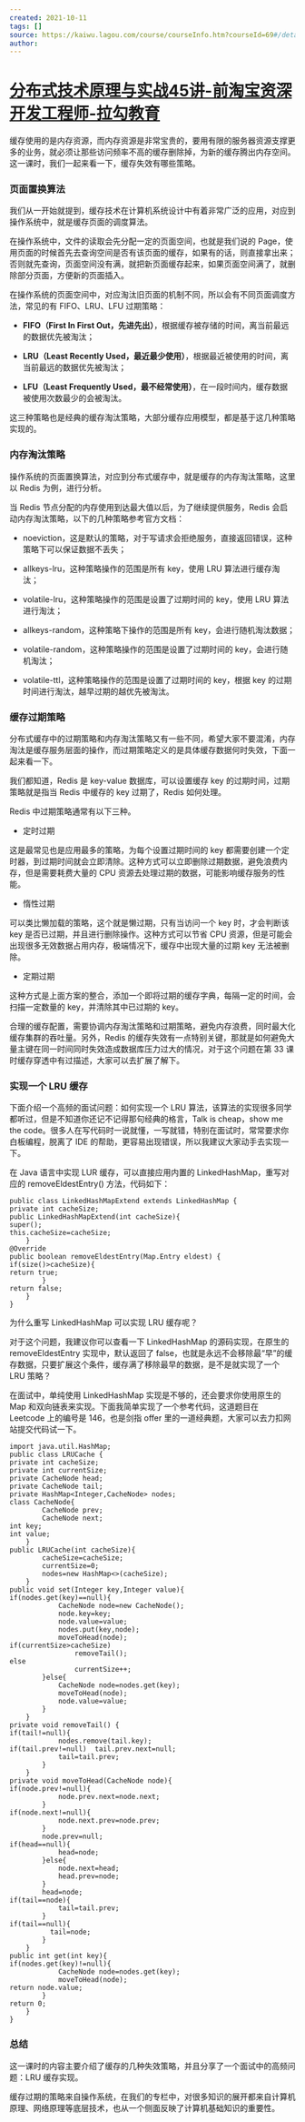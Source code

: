 ```yaml
---
created: 2021-10-11
tags: []
source: https://kaiwu.lagou.com/course/courseInfo.htm?courseId=69#/detail/pc?id=1898
author: 
---
```


# [分布式技术原理与实战45讲-前淘宝资深开发工程师-拉勾教育](https://kaiwu.lagou.com/course/courseInfo.htm?courseId=69#/detail/pc?id=1898)


缓存使用的是内存资源，而内存资源是非常宝贵的，要用有限的服务器资源支撑更多的业务，就必须让那些访问频率不高的缓存删除掉，为新的缓存腾出内存空间。这一课时，我们一起来看一下，缓存失效有哪些策略。

### 页面置换算法

我们从一开始就提到，缓存技术在计算机系统设计中有着非常广泛的应用，对应到操作系统中，就是缓存页面的调度算法。

在操作系统中，文件的读取会先分配一定的页面空间，也就是我们说的 Page，使用页面的时候首先去查询空间是否有该页面的缓存，如果有的话，则直接拿出来；否则就先查询，页面空间没有满，就把新页面缓存起来，如果页面空间满了，就删除部分页面，方便新的页面插入。

在操作系统的页面空间中，对应淘汰旧页面的机制不同，所以会有不同页面调度方法，常见的有 FIFO、LRU、LFU 过期策略：

-   **FIFO（First In First Out，先进先出）**，根据缓存被存储的时间，离当前最远的数据优先被淘汰；
    
-   **LRU（Least Recently Used，最近最少使用）**，根据最近被使用的时间，离当前最远的数据优先被淘汰；
    
-   **LFU（Least Frequently Used，最不经常使用）**，在一段时间内，缓存数据被使用次数最少的会被淘汰。
    

这三种策略也是经典的缓存淘汰策略，大部分缓存应用模型，都是基于这几种策略实现的。

### 内存淘汰策略

操作系统的页面置换算法，对应到分布式缓存中，就是缓存的内存淘汰策略，这里以 Redis 为例，进行分析。

当 Redis 节点分配的内存使用到达最大值以后，为了继续提供服务，Redis 会启动内存淘汰策略，以下的几种策略参考官方文档：

-   noeviction，这是默认的策略，对于写请求会拒绝服务，直接返回错误，这种策略下可以保证数据不丢失；
    
-   allkeys-lru，这种策略操作的范围是所有 key，使用 LRU 算法进行缓存淘汰；
    
-   volatile-lru，这种策略操作的范围是设置了过期时间的 key，使用 LRU 算法进行淘汰；
    
-   allkeys-random，这种策略下操作的范围是所有 key，会进行随机淘汰数据；
    
-   volatile-random，这种策略操作的范围是设置了过期时间的 key，会进行随机淘汰；
    
-   volatile-ttl，这种策略操作的范围是设置了过期时间的 key，根据 key 的过期时间进行淘汰，越早过期的越优先被淘汰。
    

### 缓存过期策略

分布式缓存中的过期策略和内存淘汰策略又有一些不同，希望大家不要混淆，内存淘汰是缓存服务层面的操作，而过期策略定义的是具体缓存数据何时失效，下面一起来看一下。

我们都知道，Redis 是 key-value 数据库，可以设置缓存 key 的过期时间，过期策略就是指当 Redis 中缓存的 key 过期了，Redis 如何处理。

Redis 中过期策略通常有以下三种。

-   定时过期
    

这是最常见也是应用最多的策略，为每个设置过期时间的 key 都需要创建一个定时器，到过期时间就会立即清除。这种方式可以立即删除过期数据，避免浪费内存，但是需要耗费大量的 CPU 资源去处理过期的数据，可能影响缓存服务的性能。

-   惰性过期
    

可以类比懒加载的策略，这个就是懒过期，只有当访问一个 key 时，才会判断该 key 是否已过期，并且进行删除操作。这种方式可以节省 CPU 资源，但是可能会出现很多无效数据占用内存，极端情况下，缓存中出现大量的过期 key 无法被删除。

-   定期过期
    

这种方式是上面方案的整合，添加一个即将过期的缓存字典，每隔一定的时间，会扫描一定数量的 key，并清除其中已过期的 key。

合理的缓存配置，需要协调内存淘汰策略和过期策略，避免内存浪费，同时最大化缓存集群的吞吐量。另外，Redis 的缓存失效有一点特别关键，那就是如何避免大量主键在同一时间同时失效造成数据库压力过大的情况，对于这个问题在第 33 课时缓存穿透中有过描述，大家可以去扩展了解下。

### 实现一个 LRU 缓存

下面介绍一个高频的面试问题：如何实现一个 LRU 算法，该算法的实现很多同学都听过，但是不知道你还记不记得那句经典的格言，Talk is cheap，show me the code。很多人在写代码时一说就懂，一写就错，特别在面试时，常常要求你白板编程，脱离了 IDE 的帮助，更容易出现错误，所以我建议大家动手去实现一下。

在 Java 语言中实现 LUR 缓存，可以直接应用内置的 LinkedHashMap，重写对应的 removeEldestEntry() 方法，代码如下：

```
public class LinkedHashMapExtend extends LinkedHashMap { 
private int cacheSize; 
public LinkedHashMapExtend(int cacheSize){ 
super(); 
this.cacheSize=cacheSize; 
    } 
@Override 
public boolean removeEldestEntry(Map.Entry eldest) { 
if(size()>cacheSize){ 
return true; 
        } 
return false; 
    } 
} 
```

为什么重写 LinkedHashMap 可以实现 LRU 缓存呢？

对于这个问题，我建议你可以查看一下 LinkedHashMap 的源码实现，在原生的 removeEldestEntry 实现中，默认返回了 false，也就是永远不会移除最“早”的缓存数据，只要扩展这个条件，缓存满了移除最早的数据，是不是就实现了一个 LRU 策略？

在面试中，单纯使用 LinkedHashMap 实现是不够的，还会要求你使用原生的 Map 和双向链表来实现。下面我简单实现了一个参考代码，这道题目在 Leetcode 上的编号是 146，也是剑指 offer 里的一道经典题，大家可以去力扣网站提交代码试一下。

```
import java.util.HashMap; 
public class LRUCache { 
private int cacheSize; 
private int currentSize; 
private CacheNode head; 
private CacheNode tail; 
private HashMap<Integer,CacheNode> nodes; 
class CacheNode{ 
        CacheNode prev; 
        CacheNode next; 
int key; 
int value; 
    } 
public LRUCache(int cacheSize){ 
        cacheSize=cacheSize; 
        currentSize=0; 
        nodes=new HashMap<>(cacheSize); 
    } 
public void set(Integer key,Integer value){ 
if(nodes.get(key)==null){ 
            CacheNode node=new CacheNode(); 
            node.key=key; 
            node.value=value; 
            nodes.put(key,node); 
            moveToHead(node); 
if(currentSize>cacheSize) 
                removeTail(); 
else 
                currentSize++; 
        }else{
            CacheNode node=nodes.get(key); 
            moveToHead(node); 
            node.value=value; 
        } 
    } 
private void removeTail() { 
if(tail!=null){ 
            nodes.remove(tail.key); 
if(tail.prev!=null)  tail.prev.next=null; 
            tail=tail.prev; 
        } 
    } 
private void moveToHead(CacheNode node){ 
if(node.prev!=null){ 
            node.prev.next=node.next; 
        } 
if(node.next!=null){ 
            node.next.prev=node.prev; 
        } 
        node.prev=null; 
if(head==null){ 
            head=node; 
        }else{ 
            node.next=head; 
            head.prev=node; 
        } 
        head=node; 
if(tail==node){ 
            tail=tail.prev; 
        } 
if(tail==null){ 
          tail=node; 
        } 
    } 
public int get(int key){ 
if(nodes.get(key)!=null){ 
            CacheNode node=nodes.get(key); 
            moveToHead(node); 
return node.value; 
        } 
return 0; 
    } 
} 
```

### 总结

这一课时的内容主要介绍了缓存的几种失效策略，并且分享了一个面试中的高频问题：LRU 缓存实现。

缓存过期的策略来自操作系统，在我们的专栏中，对很多知识的展开都来自计算机原理、网络原理等底层技术，也从一个侧面反映了计算机基础知识的重要性。
